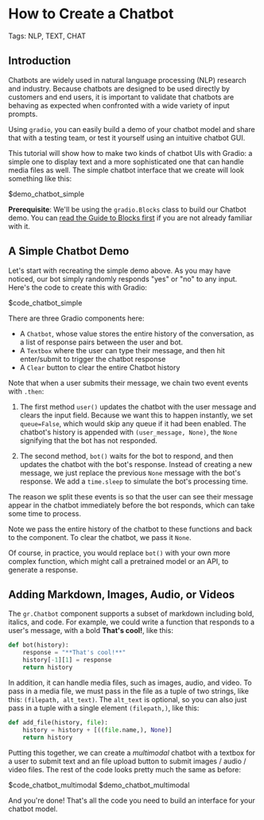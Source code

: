 # How to Create a Chatbot

Tags: NLP, TEXT, CHAT

## Introduction

Chatbots are widely used in natural language processing (NLP) research and industry. Because chatbots are designed to be used directly by customers and end users, it is important to validate that chatbots are behaving as expected when confronted with a wide variety of input prompts.

Using `gradio`, you can easily build a demo of your chatbot model and share that with a testing team, or test it yourself using an intuitive chatbot GUI.

This tutorial will show how to make two kinds of chatbot UIs with Gradio: a simple one to display text and a more sophisticated one that can handle media files as well. The simple chatbot interface that we create will look something like this:

$demo_chatbot_simple

**Prerequisite**: We'll be using the `gradio.Blocks` class to build our Chatbot demo.
You can [read the Guide to Blocks first](https://gradio.app/quickstart/#blocks-more-flexibility-and-control) if you are not already familiar with it.

## A Simple Chatbot Demo

Let's start with recreating the simple demo above. As you may have noticed, our bot simply randomly responds "yes" or "no" to any input. Here's the code to create this with Gradio:

$code_chatbot_simple

There are three Gradio components here:

* A `Chatbot`, whose value stores the entire history of the conversation, as a list of response pairs between the user and bot.
* A `Textbox` where the user can type their message, and then hit enter/submit to trigger the chatbot response
* A `Clear` button to clear the entire Chatbot history

Note that when a user submits their message, we chain two event events with `.then`:

1. The first method `user()` updates the chatbot with the user message and clears the input field. Because we want this to happen instantly, we set `queue=False`, which would skip any queue if it had been enabled. The chatbot's history is appended with `(user_message, None)`, the `None` signifying that the bot has not responded.

2. The second method, `bot()` waits for the bot to respond, and then updates the chatbot with the bot's response. Instead of creating a new message, we just replace the previous `None` message with the bot's response. We add a `time.sleep` to simulate the bot's processing time.

The reason we split these events is so that the user can see their message appear in the chatbot immediately before the bot responds, which can take some time to process.

Note we pass the entire history of the chatbot to these functions and back to the component. To clear the chatbot, we pass it `None`.

Of course, in practice, you would replace `bot()` with your own more complex function, which might call a pretrained model or an API, to generate a response.

## Adding Markdown, Images, Audio, or Videos

The `gr.Chatbot` component supports a subset of markdown including bold, italics, and code. For example, we could write a function that responds to a user's message, with a bold **That's cool!**, like this:

```py
def bot(history):
    response = "**That's cool!**"
    history[-1][1] = response
    return history
```

In addition, it can handle media files, such as images, audio, and video. To pass in a media file, we must pass in the file as a tuple of two strings, like this: `(filepath, alt_text)`. The `alt_text` is optional, so you can also just pass in a tuple with a single element `(filepath,)`, like this:

```python
def add_file(history, file):
    history = history + [((file.name,), None)]
    return history
```

Putting this together, we can create a *multimodal* chatbot with a textbox for a user to submit text and an file upload button to submit images / audio / video files. The rest of the code looks pretty much the same as before:

$code_chatbot_multimodal
$demo_chatbot_multimodal

And you're done! That's all the code you need to build an interface for your chatbot model.
